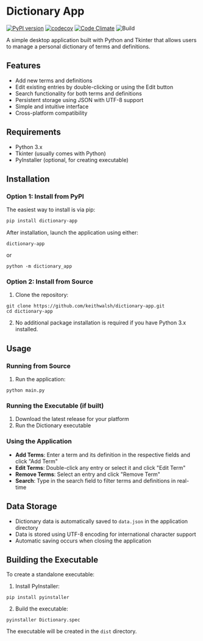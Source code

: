 # Dictionary App

[![PyPI version](https://img.shields.io/pypi/v/dictionary-app.svg)](https://pypi.org/project/dictionary-app/)
[![codecov](https://codecov.io/gh/keithwalsh/dictionary-app/branch/main/graph/badge.svg)](https://codecov.io/gh/keithwalsh/dictionary-app)
[![Code Climate](https://codeclimate.com/github/keithwalsh/dictionary-app/badges/gpa.svg)](https://codeclimate.com/github/keithwalsh/dictionary-app)
![Build](https://github.com/keithwalsh/dictionary-app/actions/workflows/build.yml/badge.svg)

A simple desktop application built with Python and Tkinter that allows users to manage a personal dictionary of terms and definitions.

## Features

- Add new terms and definitions
- Edit existing entries by double-clicking or using the Edit button
- Search functionality for both terms and definitions
- Persistent storage using JSON with UTF-8 support
- Simple and intuitive interface
- Cross-platform compatibility

## Requirements

- Python 3.x
- Tkinter (usually comes with Python)
- PyInstaller (optional, for creating executable)

## Installation

### Option 1: Install from PyPI

The easiest way to install is via pip:
```bash
pip install dictionary-app
```

After installation, launch the application using either:
```
dictionary-app
```
or
```
python -m dictionary_app
```

### Option 2: Install from Source

1. Clone the repository:
```
git clone https://github.com/keithwalsh/dictionary-app.git
cd dictionary-app
```
2. No additional package installation is required if you have Python 3.x installed.

## Usage

### Running from Source

1. Run the application:
```
python main.py
```

### Running the Executable (if built)

1. Download the latest release for your platform
2. Run the Dictionary executable

### Using the Application

- **Add Terms**: Enter a term and its definition in the respective fields and click "Add Term"
- **Edit Terms**: Double-click any entry or select it and click "Edit Term"
- **Remove Terms**: Select an entry and click "Remove Term"
- **Search**: Type in the search field to filter terms and definitions in real-time

## Data Storage

- Dictionary data is automatically saved to `data.json` in the application directory
- Data is stored using UTF-8 encoding for international character support
- Automatic saving occurs when closing the application

## Building the Executable

To create a standalone executable:

1. Install PyInstaller:
```
pip install pyinstaller
```
2. Build the executable:
```
pyinstaller Dictionary.spec
```
The executable will be created in the `dist` directory.